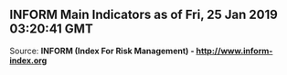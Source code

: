 ## INFORM Main Indicators as of Fri, 25 Jan 2019 03:20:41 GMT

Source: **INFORM (Index For Risk Management) - http://www.inform-index.org**